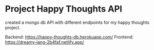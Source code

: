 # Project Happy Thoughts API
created a mongo db API  with different endpoints for my happy thoughts project. 

Backend:
https://happy-thoughts-db.herokuapp.com/
Frontend:
https://dreamy-jang-2b4faf.netlify.app/



